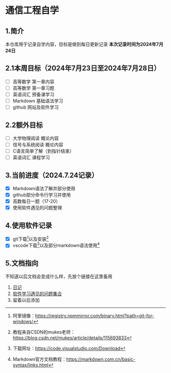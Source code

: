 # 通信工程自学

## 1.简介
本仓库用于记录自学内容，目标是做到每日更新记录
**本次记录时间为2024年7月24日**  

## 2.1本周目标（2024年7月23日至2024年7月28日）  
* [ ] 高等数学  第一章内容
* [ ] 高等数学  第一章习题
* [ ] 英语词汇  预备课学习
* [ ] Markdown  基础语法学习
* [ ] github    网站及软件学习

## 2.2额外目标
* [ ] 大学物理阅读 概论内容
* [ ] 信号与系统阅读 概论内容
* [ ] C语言简单了解（到指针结束）
* [ ] 英语词汇 课程学习

## 3.当前进度（2024.7.24记录）
* [x] Markdown语法了解并部分使用
* [x] github部分命令行学习并使用
* [x] 高数每日一题（17-20）
* [x] 使用软件遇见的问题整理

## 4.使用软件记录
* [x] git下载[^1]以及安装[^2]  
* [x] vscode下载[^3]以及部分markdown语法使用[^4]

## 5.文档指向
不知道以后文档会变成什么样，先放个链接在这里备用
1. [日记][a]
2. [软件学习遇见的问题集合][b]  
3. 留着以后添加




  
[^1]:阿里镜像：https://registry.npmmirror.com/binary.html?path=git-for-windows/ 
[^2]:教程来自CSDN的mukes老师：https://blog.csdn.net/mukes/article/details/115693833  
[^3]:下载网址：https://code.visualstudio.com/Download  
[^4]:Markdown官方文档教程：https://markdown.com.cn/basic-syntax/links.html  


[a]: /self_study/diary/
[b]: /self_study/issue/
